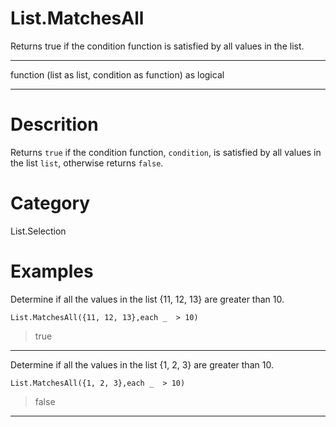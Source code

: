 ﻿# List.MatchesAll
Returns true if the condition function is satisfied by all values in the list.
***
function (list as list, condition as function) as logical
***
# Descrition 
Returns <code>true</code> if the condition function, <code>condition</code>, is satisfied by all values in the list <code>list</code>, otherwise returns <code>false</code>.
# Category 
List.Selection
# Examples 
Determine if all the values in the list {11, 12, 13} are greater than 10.
```
List.MatchesAll({11, 12, 13},each _  > 10) 
```
> true
***
Determine if all the values in the list {1, 2, 3} are greater than 10.
```
List.MatchesAll({1, 2, 3},each _  > 10) 
```
> false
***
